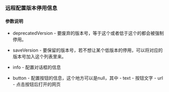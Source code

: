 ### 远程配置版本停用信息



#### 参数说明

 - deprecatedVersion - 要废弃的版本号，等于这个或者低于这个的都会被强制停用。

 - saveVersion - 要保留的版本号，若不想让某个低版本的停用，可以将对应的版本号加入这个列表里来。

 - info - 配置对话框的信息

 - button - 配置按钮的信息，这个地方可以是null，其中
            - text - 按钮文字
            - url  - 点击按钮后打开的网页 